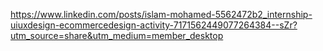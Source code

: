 https://www.linkedin.com/posts/islam-mohamed-5562472b2_internship-uiuxdesign-ecommercedesign-activity-7171562449077264384--sZr?utm_source=share&utm_medium=member_desktop
